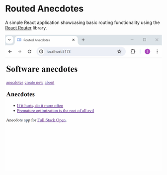 # Routed Anecdotes

A simple React application showcasing basic routing functionality using the [React Router](https://reactrouter.com/en/main) library.

<img src='./public/routed-anecdotes.gif' alt='Routed Anecdotes'/>
